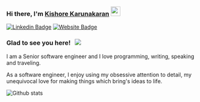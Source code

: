 ### Hi there, I'm <a href="https://coding2fun.in/" target="_blank">Kishore Karunakaran</a> <img src="https://media.giphy.com/media/hvRJCLFzcasrR4ia7z/giphy.gif" width="25px">

[![Linkedin Badge](https://img.shields.io/badge/-LinkedIn-0e76a8?style=flat-square&logo=Linkedin&logoColor=white)](https://linkedin.com/in/khekrn)
[![Website Badge](https://img.shields.io/badge/Website-3b5998?style=flat-square&logo=google-chrome&logoColor=white)](https://coding2fun.wordpress.com/)

### Glad to see you here! &nbsp; ![](https://visitor-badge.glitch.me/badge?page_id=khekrn.khekrn)

I am a Senior software engineer and I love programming, writing, speaking and traveling.

As a software engineer, I enjoy using my obsessive attention to detail, my unequivocal love for making things which bring's ideas to life.

![Github stats](https://github-readme-stats.vercel.app/api?username=khekrncs&show_icons=true&theme=dracula&count_private=true) 

<!--
**khekrncs/khekrncs** is a ✨ _special_ ✨ repository because its `README.md` (this file) appears on your GitHub profile.

Here are some ideas to get you started:

- 🔭 I’m currently working on ...
- 🌱 I’m currently learning ...
- 👯 I’m looking to collaborate on ...
- 🤔 I’m looking for help with ...
- 💬 Ask me about ...
- 📫 How to reach me: ...
- 😄 Pronouns: ...
- ⚡ Fun fact: ...
-->
